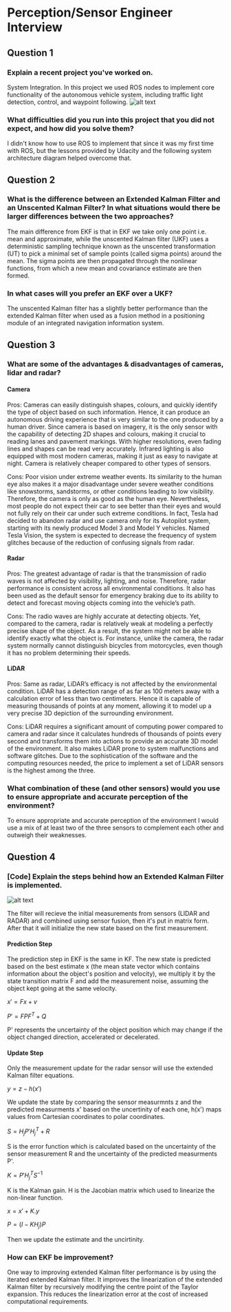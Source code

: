 # Perception/Sensor Engineer Interview

[//]: # (Image References)
[image1]: ./p1.png
[image2]: ./p2.png

## Question 1
### Explain a recent project you've worked on.

System Integration.
In this project we used ROS nodes to implement core functionality of the autonomous vehicle system, including traffic light detection, control, and waypoint following.
![alt text][image1]

### What difficulties did you run into this project that you did not expect, and how did you solve them?

I didn't know how to use ROS to implement that since it was my first time with ROS, but the lessons provided by Udacity and the following system architecture diagram helped overcome that.

## Question 2
### What is the difference between an Extended Kalman Filter and an Unscented Kalman Filter? In what situations would there be larger differences between the two approaches?

The main difference from EKF is that in EKF we take only one point i.e. mean and approximate, while the unscented Kalman filter (UKF) uses a deterministic sampling technique known as the unscented transformation (UT) to pick a minimal set of sample points (called sigma points) around the mean. The sigma points are then propagated through the nonlinear functions, from which a new mean and covariance estimate are then formed.

### In what cases will you prefer an EKF over a UKF?

The unscented Kalman filter has a slightly better performance than the extended Kalman filter when used as a fusion method in a positioning module of an integrated navigation information system.

## Question 3
### What are some of the advantages & disadvantages of cameras, lidar and radar?

#### Camera

Pros:
Cameras can easily distinguish shapes, colours, and quickly identify the type of object based on such information. Hence, it can produce an autonomous driving experience that is very similar to the one produced by a human driver.
Since camera is based on imagery, it is the only sensor with the capability of detecting 2D shapes and colours, making it crucial to reading lanes and pavement markings. With higher resolutions, even fading lines and shapes can be read very accurately. Infrared lighting is also equipped with most modern cameras, making it just as easy to navigate at night.
Camera is relatively cheaper compared to other types of sensors.

Cons:
Poor vision under extreme weather events. Its similarity to the human eye also makes it a major disadvantage under severe weather conditions like snowstorms, sandstorms, or other conditions leading to low visibility. Therefore, the camera is only as good as the human eye. Nevertheless, most people do not expect their car to see better than their eyes and would not fully rely on their car under such extreme conditions. In fact, Tesla had decided to abandon radar and use camera only for its Autopilot system, starting with its newly produced Model 3 and Model Y vehicles. Named Tesla Vision, the system is expected to decrease the frequency of system glitches because of the reduction of confusing signals from radar.

#### Radar

Pros:
The greatest advantage of radar is that the transmission of radio waves is not affected by visibility, lighting, and noise. Therefore, radar performance is consistent across all environmental conditions. It also has been used as the default sensor for emergency braking due to its ability to detect and forecast moving objects coming into the vehicle’s path.

Cons:
The radio waves are highly accurate at detecting objects. Yet, compared to the camera, radar is relatively weak at modeling a perfectly precise shape of the object. As a result, the system might not be able to identify exactly what the object is. For instance, unlike the camera, the radar system normally cannot distinguish bicycles from motorcycles, even though it has no problem determining their speeds.

#### LiDAR

Pros:
Same as radar, LiDAR’s efficacy is not affected by the environmental condition.
LiDAR has a detection range of as far as 100 meters away with a calculation error of less than two centimeters. Hence it is capable of measuring thousands of points at any moment, allowing it to model up a very precise 3D depiction of the surrounding environment.

Cons:
LiDAR requires a significant amount of computing power compared to camera and radar since it calculates hundreds of thousands of points every second and transforms them into actions to provide an accurate 3D model of the environment. It also makes LiDAR prone to system malfunctions and software glitches. Due to the sophistication of the software and the computing resources needed, the price to implement a set of LiDAR sensors is the highest among the three.

### What combination of these (and other sensors) would you use to ensure appropriate and accurate perception of the environment?

To ensure appropriate and accurate perception of the environment I would use a mix of at least two of the three sensors to complement each other and outweigh their weaknesses.

## Question 4
### [Code] Explain the steps behind how an Extended Kalman Filter is implemented.
![alt text][image2]

The filter will recieve the initial measurements from sensors (LIDAR and RADAR) and combined using sensor fusion, then it's put in matrix form. After that it will initialize the new state based on the first measurement.

#### Prediction Step
The prediction step in EKF is the same in KF. The new state is predicted based on the best estimate x (the mean state vector which contains information about the object's position and velocity), we multiply it by the state transition matrix F and add the measurement noise, assuming the object kept going at the same velocity. 

$x'=Fx+v$

$P'=FPF^{T} + Q$ 

P' represents the uncertainty of the object position which may change if the object changed direction, accelerated or decelerated.

#### Update Step
Only the measurement update for the radar sensor will use the extended Kalman filter equations.

$y= z - h(x')$

We update the state by comparing the sensor measurmnts z and the predicted measurments x' based on the uncertinity of each one, h(x') maps values from Cartesian coordinates to polar coordinates.

$S= H_{j}P'H_{j}^{T}+ R$

S is the error function which is calculated based on the uncertainty of the sensor measurement R and the uncertainty of the predicted measurments P'.

$K= P'H_{j}^{T}S^{-1}$

K is the Kalman gain. H is the Jacobian matrix which used to linearize the non-linear function.

$x = x' + K.y$

$P = (I- KH_{j})P$

Then we update the estimate and the uncirtinity.

### How can EKF be improvement?

One way to improving extended Kalman filter performance is by using the iterated extended Kalman filter. It improves the linearization of the extended Kalman filter by recursively modifying the centre point of the Taylor expansion. This reduces the linearization error at the cost of increased computational requirements.
